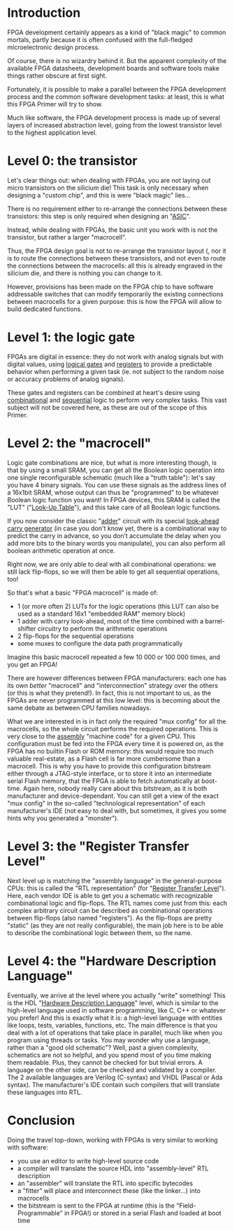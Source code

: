 # Introduction #

FPGA development certainly appears as a kind of "black magic" to common mortals, partly because it is often confused with the full-fledged microelectronic design process.

Of course, there is no wizardry behind it. But the apparent complexity of the available FPGA datasheets, development boards and software tools make things rather obscure at first sight.

Fortunately, it is possible to make a parallel between the FPGA development process and the common software development tasks: at least, this is what this FPGA Primer will try to show.

Much like software, the FPGA development process is made up of several layers of increased abstraction level, going from the lowest transistor level to the highest application level.

# Level 0: the transistor #
Let's clear things out: when dealing with FPGAs, you are not laying out micro transistors on the silicium die! This task is only necessary when designing a "custom chip", and this is were "black magic" lies...

There is no requirement either to re-arrange the connections between these transistors: this step is only required when designing an "[ASIC](http://en.wikipedia.org/wiki/Application-specific_integrated_circuit)".

Instead, while dealing with FPGAs, the basic unit you work with is not the transistor, but rather a larger "macrocell".

Thus, the FPGA design goal is not to re-arrange the transistor layout (, nor it is to route the connections between these transistors, and not even to route the connections between the macrocells: all this is already engraved in the silicium die, and there is nothing you can change to it.

However, provisions has been made on the FPGA chip to have software addressable switches that can modify temporarily the existing connections between macrocells for a given purpose: this is how the FPGA will allow to build dedicated functions.

# Level 1: the logic gate #
FPGAs are digital in essence: they do not work with analog signals but with digital values, using [logical gates](http://en.wikipedia.org/wiki/Logic_gate) and [registers](http://en.wikipedia.org/wiki/Hardware_register) to provide a predictable behavior when performing a given task (ie. not subject to the random noise or accuracy problems of analog signals).

These gates and registers can be combined at heart's desire using [combinational](http://en.wikipedia.org/wiki/Combinational_logic) and [sequential](http://en.wikipedia.org/wiki/Sequential_logic) logic to perform very complex tasks. This vast subject will not be covered here, as these are out of the scope of this Primer.

# Level 2: the "macrocell" #
Logic gate combinations are nice, but what is more interesting though, is that by using a small SRAM, you can get all the Boolean logic operation into one single reconfigurable schematic (much like a "truth table"): let's say you have 4 binary signals. You can use these signals as the address lines of a 16x1bit SRAM, whose output can thus be "programmed" to be whatever Boolean logic function you want! In FPGA devices, this SRAM is called the "LUT" ("[Look-Up Table](http://en.wikipedia.org/wiki/Lookup_table#Hardware_LUTs)"), and this take care of all Boolean logic functions.

If you now consider the classic "[adder](http://en.wikipedia.org/wiki/Adder_(electronics))" circuit with its special [look-ahead carry generator](http://en.wikipedia.org/wiki/Lookahead_Carry_Unit) (in case you don't know yet, there is a combinational way to predict the carry in advance, so you don’t accumulate the delay when you add more bits to the binary words you manipulate), you can also perform all boolean arithmetic operation at once.

Right now, we are only able to deal with all combinational operations: we still lack flip-flops, so we will then be able to get all sequential operations, too!

So that's what a basic "FPGA macrocell" is made of:
  * 1 (or more often 2) LUTs for the logic operations (this LUT can also be used as a standard 16x1 "embedded RAM" memory block)
  * 1 adder with carry look-ahead, most of the time combined with a barrel-shifter circuitry to perform the arithmetic operations
  * 2 flip-flops for the sequential operations
  * some muxes to configure the data path programmatically

Imagine this basic macrocell repeated a few 10 000 or 100 000 times, and you get an FPGA!

There are however differences between FPGA manufacturers: each one has its own _better_ "macrocell" and "interconnection" strategy over the others (or this is what they pretend!). In fact, this is not important to us, as the FPGAs are never programmed at this low level: this is becoming about the same debate as between CPU families nowadays.

What we are interested in is in fact only the required "mux config" for all the macrocells, so the whole circuit performs the required operations. This is very close to the [assembly](http://en.wikipedia.org/wiki/Machine_language) "machine code" for a given CPU. This configuration must be fed into the FPGA every time it is powered on, as the FPGA has no builtin Flash or ROM memory: this would require too much valuable real-estate, as a Flash cell is far more cumbersome than a macrocell. This is why you have to provide this configuration bitstream either through a JTAG-style interface, or to store it into an intermediate serial Flash memory, that the FPGA is able to fetch automatically at boot-time. Again here, nobody really care about this bitstream, as it is both manufacturer and device-dependant. You can still get a view of the exact "mux config" in the so-called "technological representation" of each manufacturer's IDE (not easy to deal with, but sometimes, it gives you some hints why you generated a "monster").

# Level 3: the "Register Transfer Level" #
Next level up is matching the "assembly language" in the general-purpose CPUs: this is called the "RTL representation" (for "[Register Transfer Level](http://en.wikipedia.org/wiki/Register_transfer_level)"). Here, each vendor IDE is able to get you a schematic with recognizable combinational logic and flip-flops. The RTL names come just from this: each complex arbitrary circuit can be described as combinational operations between flip-flops (also named "registers"). As the flip-flops are pretty "static" (as they are not really configurable), the main job here is to be able to describe the combinational logic between them, so the name.

# Level 4: the "Hardware Description Language" #
Eventually, we arrive at the level where you actually "write" something! This is the HDL "[Hardware Description Language](http://en.wikipedia.org/wiki/Hardware_description_language)" level, which is similar to the high-level language used in software programming, like C, C++ or whatever you prefer! And this is exactly what it is: a high-level language with entities like loops, tests, variables, functions, etc. The main difference is that you deal with a lot of operations that take place in parallel, much like when you program using threads or tasks. You may wonder why use a language, rather than a "good old schematic"? Well, past a given complexity, schematics are not so helpful, and you spend most of you time making them readable. Plus, they cannot be checked for but trivial errors. A language on the other side, can be checked and validated by a compiler. The 2 available languages are Verilog (C-syntax) and VHDL (Pascal or Ada syntax). The manufacturer's IDE contain such compilers that will translate these languages into RTL.

# Conclusion #

Doing the travel top-down, working with FPGAs is very similar to working with software:
  * you use an editor to write high-level source code
  * a compiler will translate the source HDL into "assembly-level" RTL description
  * an "assembler" will translate the RTL into specific bytecodes
  * a "fitter" will place and interconnect these (like the linker...) into macrocells
  * the bitstream is sent to the FPGA at runtime (this is the "Field-Programmable" in FPGA!) or stored in a serial Flash and loaded at boot time